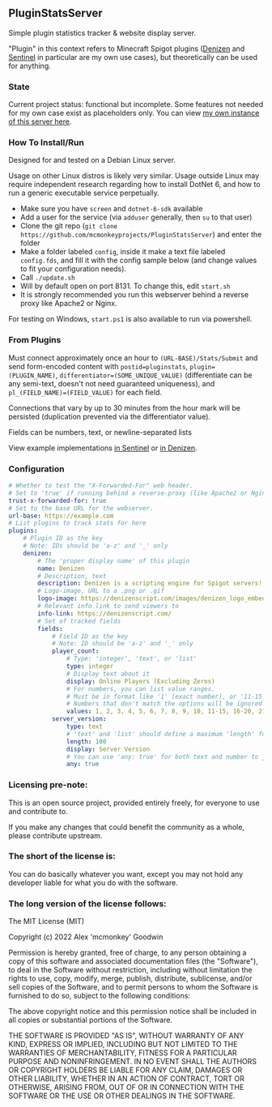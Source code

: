 PluginStatsServer
-----------------

Simple plugin statistics tracker & website display server.

"Plugin" in this context refers to Minecraft Spigot plugins ([Denizen](https://github.com/DenizenScript/Denizen) and [Sentinel](https://github.com/mcmonkeyprojects/Sentinel) in particular are my own use cases), but theoretically can be used for anything.

### State

Current project status: functional but incomplete. Some features not needed for my own case exist as placeholders only. You can view [my own instance of this server here](https://stats.mcmonkey.org/).

### How To Install/Run

Designed for and tested on a Debian Linux server.

Usage on other Linux distros is likely very similar. Usage outside Linux may require independent research regarding how to install DotNet 6, and how to run a generic executable service perpetually.

- Make sure you have `screen` and `dotnet-6-sdk` available
- Add a user for the service (via `adduser` generally, then `su` to that user)
- Clone the git repo (`git clone https://github.com/mcmonkeyprojects/PluginStatsServer`) and enter the folder
- Make a folder labeled `config`, inside it make a text file labeled `config.fds`, and fill it with the config sample below (and change values to fit your configuration needs).
- Call `./update.sh`
- Will by default open on port 8131. To change this, edit `start.sh`
- It is strongly recommended you run this webserver behind a reverse proxy like Apache2 or Nginx.

For testing on Windows, `start.ps1` is also available to run via powershell.

### From Plugins

Must connect approximately once an hour to `(URL-BASE)/Stats/Submit` and send form-encoded content with `postid=pluginstats`, `plugin=(PLUGIN_NAME)`, `differentiator=(SOME_UNIQUE_VALUE)` (differentiate can be any semi-text, doesn't not need guaranteed uniqueness), and `pl_(FIELD_NAME)=(FIELD_VALUE)` for each field.

Connections that vary by up to 30 minutes from the hour mark will be persisted (duplication prevented via the differentiator value).

Fields can be numbers, text, or newline-separated lists

View example implementations [in Sentinel](https://github.com/mcmonkeyprojects/Sentinel/blob/master/src/main/java/org/mcmonkey/sentinel/metrics/StatsRecord.java) or [in Denizen](https://github.com/DenizenScript/Denizen/blob/dev/plugin/src/main/java/com/denizenscript/denizen/utilities/debugging/StatsRecord.java).

### Configuration

```yml
# Whether to test the "X-Forwarded-For" web header.
# Set to 'true' if running behind a reverse-proxy (like Apache2 or Nginx), 'false' if directly exposed.
trust-x-forwarded-for: true
# Set to the base URL for the webserver.
url-base: https://example.com
# List plugins to track stats for here
plugins:
    # Plugin ID as the key
    # Note: IDs should be 'a-z' and '_' only
    denizen:
        # The 'proper display name' of this plugin
        name: Denizen
        # Description, text
        description: Denizen is a scripting engine for Spigot servers!
        # Logo-image, URL to a .png or .gif
        logo-image: https://denizenscript.com/images/denizen_logo_embed.png
        # Relevant info link to send viewers to
        info-link: https://denizenscript.com/
        # Set of tracked fields
        fields:
            # Field ID as the key
            # Note: ID should be 'a-z' and '_' only
            player_count:
                # Type: 'integer', 'text', or 'list'
                type: integer
                # Display text about it
                display: Online Players (Excluding Zeros)
                # For numbers, you can list value ranges.
                # Must be in format like '1' (exact number), or '11-15' (number range), 1001+ (overflow)
                # Numbers that don't match the options will be ignored (so in this example, '0' values get dropped)
                values: 1, 2, 3, 4, 5, 6, 7, 8, 9, 10, 11-15, 16-20, 21-30, 31-40, 41-50, 50-75, 76-100, 101-150, 151-200, 201-300, 301-400, 401-500, 501-1000, 1001+
            server_version:
                type: text
                # 'text' and 'list' should define a maximum 'length' for strings
                length: 100
                display: Server Version
                # You can use 'any: true' for both text and number to just allow raw values through unfiltered
                any: true
```

### Licensing pre-note:

This is an open source project, provided entirely freely, for everyone to use and contribute to.

If you make any changes that could benefit the community as a whole, please contribute upstream.

### The short of the license is:

You can do basically whatever you want, except you may not hold any developer liable for what you do with the software.

### The long version of the license follows:

The MIT License (MIT)

Copyright (c) 2022 Alex 'mcmonkey' Goodwin

Permission is hereby granted, free of charge, to any person obtaining a copy
of this software and associated documentation files (the "Software"), to deal
in the Software without restriction, including without limitation the rights
to use, copy, modify, merge, publish, distribute, sublicense, and/or sell
copies of the Software, and to permit persons to whom the Software is
furnished to do so, subject to the following conditions:

The above copyright notice and this permission notice shall be included in all
copies or substantial portions of the Software.

THE SOFTWARE IS PROVIDED "AS IS", WITHOUT WARRANTY OF ANY KIND, EXPRESS OR
IMPLIED, INCLUDING BUT NOT LIMITED TO THE WARRANTIES OF MERCHANTABILITY,
FITNESS FOR A PARTICULAR PURPOSE AND NONINFRINGEMENT. IN NO EVENT SHALL THE
AUTHORS OR COPYRIGHT HOLDERS BE LIABLE FOR ANY CLAIM, DAMAGES OR OTHER
LIABILITY, WHETHER IN AN ACTION OF CONTRACT, TORT OR OTHERWISE, ARISING FROM,
OUT OF OR IN CONNECTION WITH THE SOFTWARE OR THE USE OR OTHER DEALINGS IN THE
SOFTWARE.
